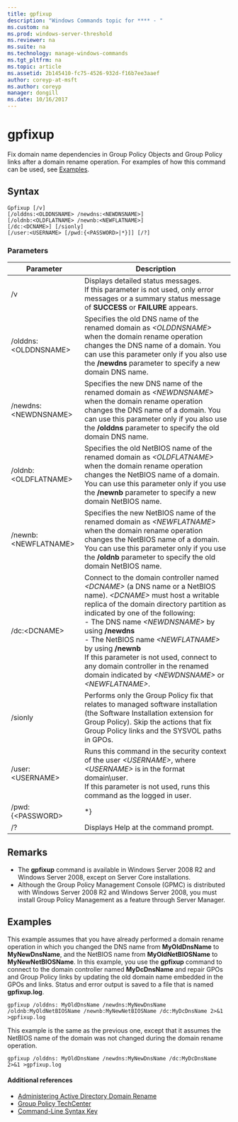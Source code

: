 ```yaml
---
title: gpfixup
description: "Windows Commands topic for **** - "
ms.custom: na
ms.prod: windows-server-threshold
ms.reviewer: na
ms.suite: na
ms.technology: manage-windows-commands
ms.tgt_pltfrm: na
ms.topic: article
ms.assetid: 2b145410-fc75-4526-932d-f16b7ee3aaef
author: coreyp-at-msft
ms.author: coreyp
manager: dongill
ms.date: 10/16/2017
---
```


# gpfixup



Fix domain name dependencies in Group Policy Objects and Group Policy links after a domain rename operation. For examples of how this command can be used, see [Examples](#BKMK_Examples).

## Syntax

```
Gpfixup [/v] 
[/olddns:<OLDDNSNAME> /newdns:<NEWDNSNAME>] 
[/oldnb:<OLDFLATNAME> /newnb:<NEWFLATNAME>] 
[/dc:<DCNAME>] [/sionly] 
[/user:<USERNAME> [/pwd:{<PASSWORD>|*}]] [/?]
```

### Parameters

|Parameter|Description|
|---------|-----------|
|/v|Displays detailed status messages.</br>If this parameter is not used, only error messages or a summary status message of **SUCCESS** or **FAILURE** appears.|
|/olddns:\<OLDDNSNAME>|Specifies the old DNS name of the renamed domain as *\<OLDDNSNAME>* when the domain rename operation changes the DNS name of a domain. You can use this parameter only if you also use the **/newdns** parameter to specify a new domain DNS name.|
|/newdns:\<NEWDNSNAME>|Specifies the new DNS name of the renamed domain as *\<NEWDNSNAME>* when the domain rename operation changes the DNS name of a domain. You can use this parameter only if you also use the **/olddns** parameter to specify the old domain DNS name.|
|/oldnb:\<OLDFLATNAME>|Specifies the old NetBIOS name of the renamed domain as *\<OLDFLATNAME>* when the domain rename operation changes the NetBIOS name of a domain. You can use this parameter only if you use the **/newnb** parameter to specify a new domain NetBIOS name.|
|/newnb:\<NEWFLATNAME>|Specifies the new NetBIOS name of the renamed domain as *\<NEWFLATNAME>* when the domain rename operation changes the NetBIOS name of a domain. You can use this parameter only if you use the **/oldnb** parameter to specify the old domain NetBIOS name.|
|/dc:\<DCNAME>|Connect to the domain controller named *\<DCNAME>* (a DNS name or a NetBIOS name). *\<DCNAME>* must host a writable replica of the domain directory partition as indicated by one of the following:</br>-   The DNS name *\<NEWDNSNAME>* by using **/newdns**</br>-   The NetBIOS name *\<NEWFLATNAME>* by using **/newnb**</br>If this parameter is not used, connect to any domain controller in the renamed domain indicated by *\<NEWDNSNAME>* or *\<NEWFLATNAME>*.|
|/sionly|Performs only the Group Policy fix that relates to managed software installation (the Software Installation extension for Group Policy). Skip the actions that fix Group Policy links and the SYSVOL paths in GPOs.|
|/user:\<USERNAME>|Runs this command in the security context of the user *\<USERNAME>*, where *\<USERNAME>* is in the format domain\user.</br>If this parameter is not used, runs this command as the logged in user.|
|/pwd:{\<PASSWORD>|*}|Specifies the password for the other security context indicated by using **/user**. If **&#42;** is specified instead of a password, you are prompted for a password.|
|/?|Displays Help at the command prompt.|

## Remarks

-   The **gpfixup** command is available in Windows Server 2008 R2 and Windows Server 2008, except on Server Core installations.
-   Although the Group Policy Management Console (GPMC) is distributed with Windows Server 2008 R2 and Windows Server 2008, you must install Group Policy Management as a feature through Server Manager.

## <a name="BKMK_Examples"></a>Examples

This example assumes that you have already performed a domain rename operation in which you changed the DNS name from **MyOldDnsName** to **MyNewDnsName**, and the NetBIOS name from **MyOldNetBIOSName** to **MyNewNetBIOSName**. In this example, you use the **gpfixup** command to connect to the domain controller named **MyDcDnsName** and repair GPOs and Group Policy links by updating the old domain name embedded in the GPOs and links. Status and error output is saved to a file that is named **gpfixup.log**.
```
gpfixup /olddns: MyOldDnsName /newdns:MyNewDnsName /oldnb:MyOldNetBIOSName /newnb:MyNewNetBIOSName /dc:MyDcDnsName 2>&1 >gpfixup.log
```
This example is the same as the previous one, except that it assumes the NetBIOS name of the domain was not changed during the domain rename operation.
```
gpfixup /olddns: MyOldDnsName /newdns:MyNewDnsName /dc:MyDcDnsName 2>&1 >gpfixup.log
```

#### Additional references

-   [Administering Active Directory Domain Rename](https://go.microsoft.com/fwlink/?LinkId=198385)
-   [Group Policy TechCenter](https://go.microsoft.com/fwlink/?LinkID=145531)
-   [Command-Line Syntax Key](command-line-syntax-key.md)